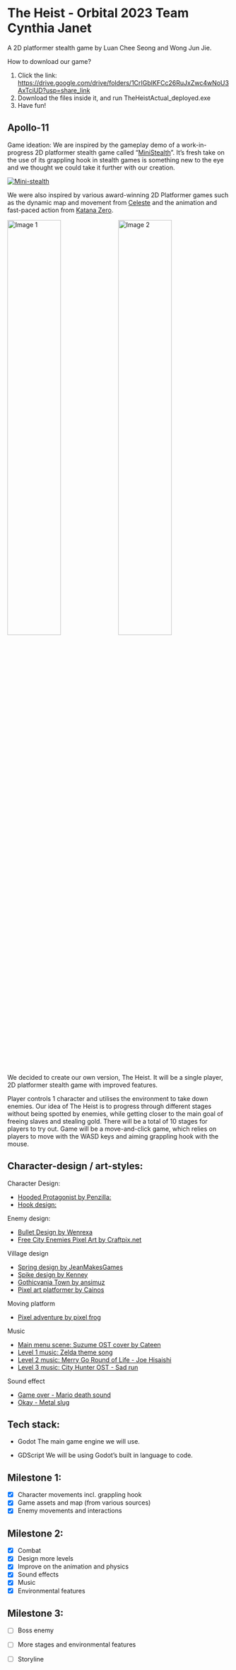 # The Heist - Orbital 2023 Team Cynthia Janet
A 2D platformer stealth game by Luan Chee Seong and Wong Jun Jie. 

How to download our game?
1. Click the link: https://drive.google.com/drive/folders/1CrIGbIKFCc26RuJxZwc4wNoU3AxTciUD?usp=share_link
2. Download the files inside it, and run TheHeistActual_deployed.exe
3. Have fun!

## Apollo-11


Game ideation:
We are inspired by the gameplay demo of a work-in-progress 2D platformer stealth game called “[MiniStealth](https://fergonzalez.itch.io/ministealth-demo)”. It’s fresh take on the use of its grappling hook in stealth games is something new to the eye and we thought we could take it further with our creation. 

[![Mini-stealth](https://img.itch.zone/aW1hZ2UvMTY0NjcwNC85Njg3NzkzLmdpZg==/original/gK%2FWMZ.gif)](https://www.youtube.com/watch?v=JVWB5J3F048)

We were also inspired by various award-winning 2D Platformer games such as the dynamic map and movement from [Celeste](https://www.celestegame.com/) and the animation and fast-paced action from [Katana Zero](https://store.steampowered.com/app/460950/Katana_ZERO/).

<div style="display:flex padding: 100px;">
    <img src="https://fs-prod-cdn.nintendo-europe.com/media/images/06_screenshots/games_5/nintendo_switch_download_software_2/nswitchds_katanazero/NSwitchDS_KatanaZero_04.jpg" alt="Image 1" style="width:49%">
    <img src = "https://gaming-cdn.com/images/products/8003/screenshot/celeste-pc-mac-game-steam-wallpaper-3.jpg?v=1652434948)" alt="Image 2" style="width:49%">
</div>


We decided to create our own version, The Heist. It will be a single player, 2D platformer stealth game with improved features.

Player controls 1 character and utilises the environment to take down enemies. Our idea of The Heist is to progress through different stages without being spotted by enemies, while getting closer to the main goal of freeing slaves and stealing gold. There will be a total of 10 stages for players to try out. Game will be a move-and-click game, which relies on players to move with the WASD keys and aiming grappling hook with the mouse.


## Character-design / art-styles: 

Character Design: 
- [Hooded Protagonist by Penzilla:](https://penzilla.itch.io/hooded-protagonist)
- [Hook design:](https://gitlab.com/godotdemos/hook-demo)

Enemy design: 
- [Bullet Design by Wenrexa](https://wenrexa.itch.io/laser2020)
- [Free City Enemies Pixel Art by Craftpix.net](https://itch.io/queue/c/2053292/cyberpunk-pixel-art?game_id=1444512)

Village design
- [Spring design by JeanMakesGames](https://opengameart.org/content/ground-tileset-player-animation-youtube-2d-metroidvania-tutorial)
- [Spike design by Kenney](https://kenney.nl/assets/pixel-platformer)
- [Gothicvania Town by ansimuz](https://ansimuz.itch.io/gothicvania-town)
- [Pixel art platformer by Cainos](https://cainos.itch.io/pixel-art-platformer-village-props?download)

Moving platform
- [Pixel adventure by pixel frog](https://pixelfrog-assets.itch.io/pixel-adventure-1)

Music
- [Main menu scene: Suzume OST cover by Cateen](https://youtu.be/vlELy-EVLNw)
- [Level 1 music: Zelda theme song](https://youtu.be/cGufy1PAeTU)
- [Level 2 music: Merry Go Round of Life - Joe Hisaishi](https://youtu.be/2pQKqQ9sG50 )
- [Level 3 music: City Hunter OST - Sad run](https://youtu.be/evDbAajnosg )

Sound effect
- [Game over - Mario death sound](https://youtu.be/m9zhgDsd4P4)
- [Okay - Metal slug](https://youtu.be/Fxj7GzMPcAg)

## Tech stack:

- Godot
The main game engine we will use.

- GDScript
We will be using Godot’s built in language to code.

## Milestone 1:
- [x] Character movements incl. grappling hook
- [x] Game assets and map (from various sources)
- [x] Enemy movements and interactions

 ## Milestone 2:
 - [x] Combat
 - [x] Design more levels
 - [x] Improve on the animation and physics 
 - [x] Sound effects
 - [x] Music
 - [x] Environmental features

## Milestone 3:
- [ ] Boss enemy
- [ ] More stages and environmental features
- [ ] Storyline

